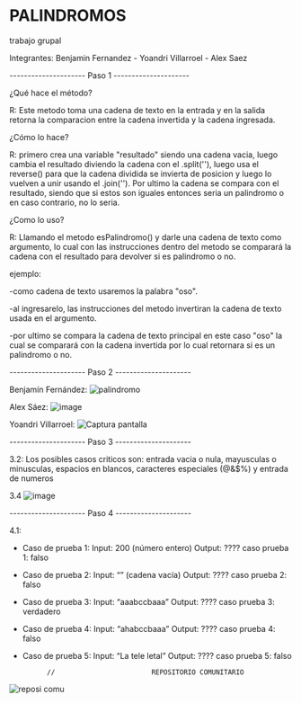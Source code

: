 # PALINDROMOS
trabajo grupal

Integrantes: Benjamin Fernandez - Yoandri Villarroel - Alex Saez

--------------------- Paso 1 ---------------------

¿Qué hace el método?

R: Este metodo toma una cadena de texto en la entrada y en la salida retorna la comparacion entre la cadena invertida y la cadena ingresada.

¿Cómo lo hace?

R: primero crea una variable "resultado" siendo una cadena vacia, luego cambia el resultado diviendo la cadena con el .split(''), luego usa el reverse() para que la cadena dividida se invierta de posicion y luego lo vuelven a unir usando el .join(''). Por ultimo la cadena se compara con el resultado, siendo que si estos son iguales entonces seria un palindromo o en caso contrario, no lo seria.

¿Como lo uso?

R: Llamando el metodo esPalindromo() y darle una cadena de texto como argumento, lo cual con las instrucciones dentro del metodo se comparará la cadena con el resultado para devolver si es palindromo o no.

ejemplo:

-como cadena de texto usaremos la palabra "oso".

-al ingresarelo, las instrucciones del metodo invertiran la cadena de texto usada en el argumento.

-por ultimo se compara la cadena de texto principal en este caso "oso" la cual se comparará con la cadena invertida por lo cual retornara si es un palindromo o no.

--------------------- Paso 2 ---------------------

Benjamín Fernández: ![palindromo](https://github.com/BenjaFA/PALINDROMOS/assets/142475169/cc9ddee8-aedf-4a63-bed1-14d9ea0327a7)


Alex Sáez: ![image](https://github.com/BenjaFA/PALINDROMOS/assets/135442605/6a54467b-af11-4923-910a-85705f806b6e)


Yoandri Villarroel: ![Captura pantalla](https://github.com/BenjaFA/PALINDROMOS/assets/142508978/dfcf4536-2d69-4976-b5d4-d0e3251ccdc3)


--------------------- Paso 3 ---------------------

3.2: Los posibles casos criticos son: entrada vacia o nula, mayusculas o minusculas, espacios en blancos, caracteres especiales (@&$%) y entrada de numeros

3.4 ![image](https://github.com/BenjaFA/PALINDROMOS/assets/135442605/dafc14d4-7602-44d1-8d12-73cdd06164ea)
 

--------------------- Paso 4 ---------------------

4.1:

- Caso de prueba 1:
Input: 200 (número entero)
Output: ????
caso prueba 1: falso

- Caso de prueba 2:
Input: “” (cadena vacía)
Output: ????
caso prueba 2: falso

- Caso de prueba 3:
Input: “aaabccbaaa”
Output: ????
caso prueba 3: verdadero

- Caso de prueba 4:
Input: “ahabccbaaa”
Output: ????
caso prueba 4: falso

- Caso de prueba 5:
Input: “La tele letal”
Output: ????
caso prueba 5: falso



























            //                        REPOSITORIO COMUNITARIO
![reposi comu](https://github.com/BenjaFA/PALINDROMOS/assets/142475169/72cc6aa6-3b54-483b-b587-a40f2898f57e)
